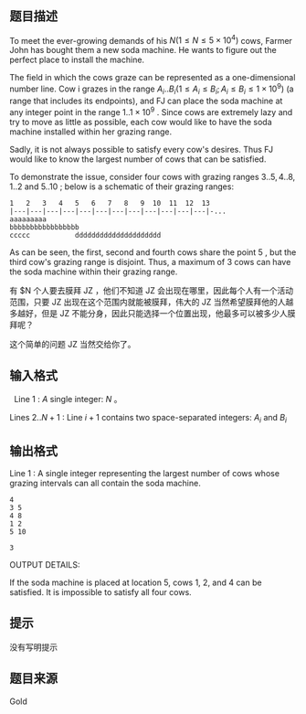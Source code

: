 

## 题目描述
To meet the ever-growing demands of his $N (1 \le N \le 5 \times 10^4)$ cows, 
Farmer John has bought them a new soda machine. He wants to figure 
out the perfect place to install the machine. 

The field in which the cows graze can be represented as a one-dimensional 
number line. Cow i grazes in the range $A_i..B_i (1 \le A_i \le B_i; 
A_i \le B_i \le 1 \times 10^9)$ (a range that includes its endpoints), 
and FJ can place the soda machine at any integer point in the range 
$1..1 \times 10^9$ . Since cows are extremely lazy and try to move 
as little as possible, each cow would like to have the soda machine 
installed within her grazing range. 

Sadly, it is not always possible to satisfy every cow's desires. 
Thus FJ would like to know the largest number of cows that can be 
satisfied. 

To demonstrate the issue, consider four cows with grazing ranges 
$3..5, 4..8, 1..2$ and $5..10$ ; below is a schematic of their grazing 
ranges: 
```
1   2   3   4   5   6   7   8   9  10  11  12  13
|---|---|---|---|---|---|---|---|---|---|---|---|-...
aaaaaaaaa
bbbbbbbbbbbbbbbbb
ccccc           ddddddddddddddddddddd
```
As can be seen, the first, second and fourth cows share the point $5$ , 
but the third cow's grazing range is disjoint. Thus, a maximum of 
$3$ cows can have the soda machine within their grazing range. 

有 $N 个人要去膜拜 JZ ，他们不知道 JZ 会出现在哪里，因此每个人有一个活动范围，只要 JZ 出现在这个范围内就能被膜拜，伟大的 JZ 当然希望膜拜他的人越多越好，但是 JZ 不能分身，因此只能选择一个位置出现，他最多可以被多少人膜拜呢？

这个简单的问题 JZ 当然交给你了。

## 输入格式
 
Line $1$ : $A$ single integer: $N$ 。

Lines $2..N+1$ : Line $i+1$ contains two space-separated integers: $A_i$ 
and $B_i$ 

## 输出格式
Line $1$ : A single integer representing the largest number of cows 
whose grazing intervals can all contain the soda machine. 

```input1
4
3 5
4 8
1 2
5 10
```

```output1
3
```
OUTPUT DETAILS:

If the soda machine is placed at location 5, cows 1, 2, and 4 can be
satisfied. It is impossible to satisfy all four cows.

## 提示
没有写明提示
## 题目来源
Gold


